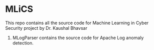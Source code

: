 # MLiCS
This repo contains all the source code for Machine Learning in Cyber Security project by Dr. Kaushal Bhavsar

1. MLogParser contains the source code for Apache Log anomaly detection. 